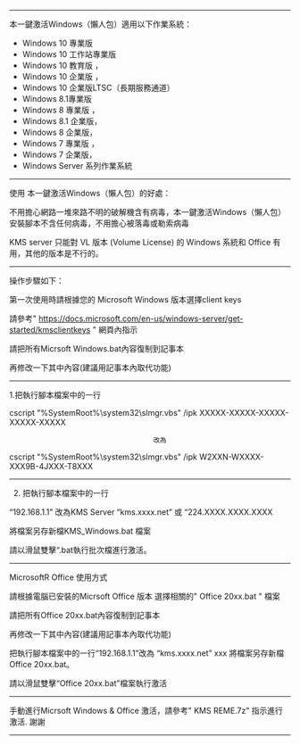 --------------------------------------------------------------------------------------------------------------------------
本一鍵激活Windows（懶人包）適用以下作業系統：
* Windows 10 專業版
* Windows 10 工作站專業版 
* Windows 10 教育版 ，
* Windows 10 企業版 ，
* Windows 10 企業版LTSC（長期服務通道）
* Windows 8.1專業版 
* Windows 8 專業版 ，
* Windows 8.1 企業版，
* Windows 8 企業版，
* Windows 7 專業版 ， 
* Windows 7 企業版，
* Windows Server 系列作業系統

----------------------------------------------------------------------------------------------------------------------------

使用 本一鍵激活Windows（懶人包）的好處：

不用擔心網路一堆來路不明的破解機含有病毒，本一鍵激活Windows（懶人包）安裝腳本不含任何病毒，不用擔心被落毒或勒索病毒

KMS server 只能對 VL 版本 (Volume License) 的 Windows 系統和 Office 有用，其他的版本是不行的。


----------------------------------------------------------------------------------------------------------------------------

操作步驟如下：

第一次使用時請根據您的 Microsoft Windows 版本選擇client keys 

請參考" https://docs.microsoft.com/en-us/windows-server/get-started/kmsclientkeys " 網頁內指示

請把所有Micrsoft Windows.bat內容復制到記事本

再修改一下其中內容(建議用記事本內取代功能)

-------------------------------------------------------------------------------------------------------------------

1.把執行腳本檔案中的一行

cscript "%SystemRoot%\system32\slmgr.vbs" /ipk XXXXX-XXXXX-XXXXX-XXXXX-XXXXX

                                        改為
                                        
cscript "%SystemRoot%\system32\slmgr.vbs" /ipk W2XXN-WXXXX-XXX9B-4JXXX-T8XXX
                                         
---------------------------------------------------------------------------------------------------------------------
2. 把執行腳本檔案中的一行

“192.168.1.1” 改為KMS Server “kms.xxxx.net” 或 “224.XXXX.XXXX.XXXX
     
將檔案另存新檔KMS_Windows.bat 檔案 
 
請以滑鼠雙擊“.bat執行批次檔進行激活。


------------------------------------------------------------------------------------------------------------------------



MicrosoftR Office 使用方式

請根據電腦已安裝的Micrsoft Office 版本 選擇相關的" Office 20xx.bat " 檔案

請把所有Office 20xx.bat內容復制到記事本

再修改一下其中內容(建議用記事本內取代功能)

把執行腳本檔案中的一行“192.168.1.1”改為 “kms.xxxx.net” 
xxx
將檔案另存新檔 Office 20xx.bat。

請以滑鼠雙擊“Office 20xx.bat”檔案執行激活

-------------------------------------------------------------------------------------------------------------------------
手動進行Micrsoft Windows & Office 激活，請參考"  	KMS REME.7z" 指示進行激活. 謝謝

-------------------------------------------------------------------------------------------------------------------------
